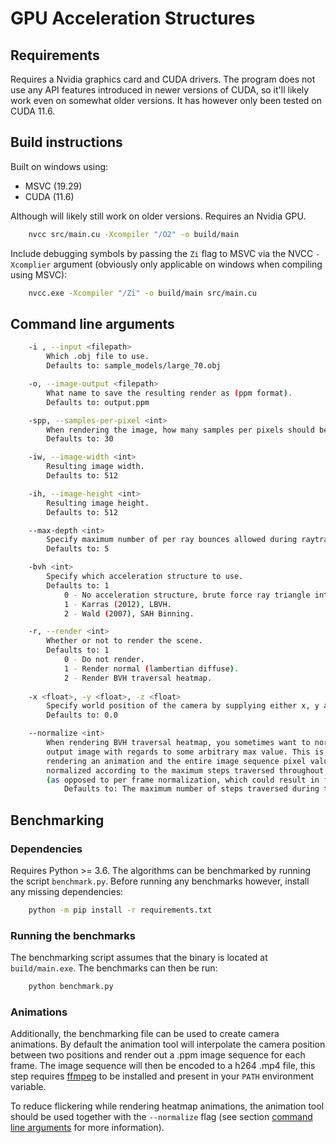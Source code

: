 # GPU Acceleration Structures

## Requirements
Requires a Nvidia graphics card and CUDA drivers. The program does not use any API features introduced in newer versions of CUDA, so it'll likely work even on somewhat older versions. It has however only been tested on CUDA 11.6.

## Build instructions
Built on windows using:
* MSVC (19.29)
* CUDA (11.6)

Although will likely still work on older versions. Requires an Nvidia GPU.

```bash
    nvcc src/main.cu -Xcompiler "/O2" -o build/main
```

Include debugging symbols by passing the `Zi` flag to MSVC via the NVCC `-Xcomplier` argument (obviously only applicable on windows when compiling using MSVC):

```bash
    nvcc.exe -Xcompiler "/Zi" -o build/main src/main.cu
```

## Command line arguments

```bash
    -i , --input <filepath>
        Which .obj file to use.
        Defaults to: sample_models/large_70.obj

    -o, --image-output <filepath>
        What name to save the resulting render as (ppm format).
        Defaults to: output.ppm

    -spp, --samples-per-pixel <int>
        When rendering the image, how many samples per pixels should be used.
        Defaults to: 30

    -iw, --image-width <int>
        Resulting image width.
        Defaults to: 512

    -ih, --image-height <int>
        Resulting image height.
        Defaults to: 512

    --max-depth <int>
        Specify maximum number of per ray bounces allowed during raytracing.
        Defaults to: 5

    -bvh <int>
        Specify which acceleration structure to use.
        Defaults to: 1
            0 - No acceleration structure, brute force ray triangle intersections.
            1 - Karras (2012), LBVH.
            2 - Wald (2007), SAH Binning.

    -r, --render <int>
        Whether or not to render the scene.
        Defaults to: 1
            0 - Do not render.
            1 - Render normal (lambertian diffuse).
            2 - Render BVH traversal heatmap.
    
    -x <float>, -y <float>, -z <float>
        Specify world position of the camera by supplying either x, y and/or z coordinates.
        Defaults to: 0.0

    --normalize <int>
        When rendering BVH traversal heatmap, you sometimes want to normalize the 
        output image with regards to some arbitrary max value. This is useful when
        rendering an animation and the entire image sequence pixel values should be 
        normalized according to the maximum steps traversed throughout the animation 
        (as opposed to per frame normalization, which could result in flickering).
            Defaults to: The maximum number of steps traversed during the frame rendered.
```

## Benchmarking

### Dependencies
Requires Python >= 3.6. The algorithms can be benchmarked by running the script ```benchmark.py```. Before running any benchmarks however, install any missing dependencies:
```bash
    python -m pip install -r requirements.txt
```

### Running the benchmarks
The benchmarking script assumes that the binary is located at ```build/main.exe```.
The benchmarks can then be run:
```bash
    python benchmark.py
```

### Animations
Additionally, the benchmarking file can be used to create camera animations. By default the animation tool will interpolate the camera position between two positions and render out a .ppm image sequence for each frame. The image sequence will then be encoded to a h264 .mp4 file, this step requires [ffmpeg](https://ffmpeg.org/) to be installed and present in your ```PATH``` environment variable.

To reduce flickering while rendering heatmap animations, the animation tool should be used together with the ```--normalize``` flag (see section [command line arguments](#command-line-arguments) for more information).